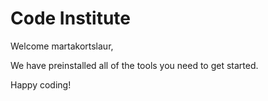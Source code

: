 # Code Institute

Welcome martakortslaur,

We have preinstalled all of the tools you need to get started.

Happy coding!